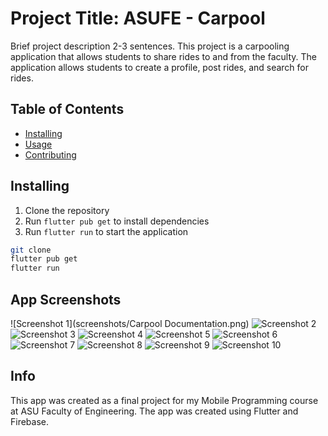 # Project Title: ASUFE - Carpool
Brief project description 2-3 sentences.
This project is a carpooling application that allows students to share rides to and from the faculty. The application allows students to create a profile, post rides, and search for rides.

## Table of Contents
- [Installing](#installing)
- [Usage](#usage)
- [Contributing](#contributing)

## Installing
1. Clone the repository
2. Run `flutter pub get` to install dependencies
3. Run `flutter run` to start the application

```bash
git clone
flutter pub get
flutter run
```

## App Screenshots
![Screenshot 1](screenshots/Carpool Documentation.png)
![Screenshot 2](screenshots/1.jpg)
![Screenshot 3](screenshots/2.jpg)
![Screenshot 4](screenshots/3.jpg)
![Screenshot 5](screenshots/4.jpg)
![Screenshot 6](screenshots/5.jpg)
![Screenshot 7](screenshots/6.jpg)
![Screenshot 8](screenshots/7.jpg)
![Screenshot 9](screenshots/8.jpg)
![Screenshot 10](screenshots/09.jpg)

## Info
This app was created as a final project for my Mobile Programming course at ASU Faculty of Engineering. The app was created using Flutter and Firebase.